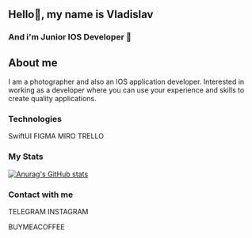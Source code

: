 ## Hello👋, my name is Vladislav

### And i'm Junior IOS Developer 🐼

## About me 

I am a photographer and also an IOS application developer. 
Interested in working as a developer where you can use your experience and skills to create quality applications.

### Technologies

SwiftUI FIGMA MIRO TRELLO

### My Stats
[![Anurag's GitHub stats](https://github-readme-stats.vercel.app/api?username=dsm5e)](https://github.com/anuraghazra/github-readme-stats)

### Contact with me
TELEGRAM INSTAGRAM

BUYMEACOFFEE
<!--
**dsm5e/dsm5e** is a ✨ _special_ ✨ repository because its `README.md` (this file) appears on your GitHub profile.

Here are some ideas to get you started:

- 🔭 I’m currently working on ...
- 🌱 I’m currently learning ...
- 👯 I’m looking to collaborate on ...
- 🤔 I’m looking for help with ...
- 💬 Ask me about ...
- 📫 How to reach me: ...
- 😄 Pronouns: ...
- ⚡ Fun fact: ...
-->
